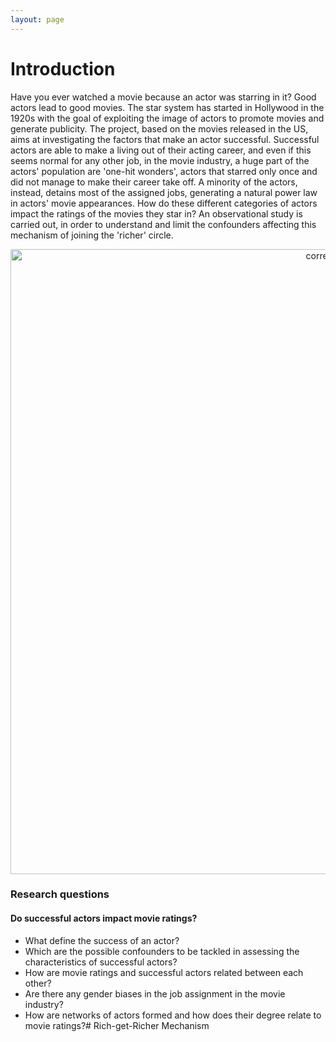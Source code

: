 ```yaml
---
layout: page
---
```


# Introduction

Have you ever watched a movie because an actor was starring in it? Good actors lead to good movies. The star system has started in Hollywood in the 1920s with the goal of exploiting the image of actors to promote movies and generate publicity. The project, based on the movies released in the US, aims at investigating the factors that make an actor successful. Successful actors are able to make a living out of their acting career, and even if this seems normal for any other job, in the movie industry, a huge part of the actors' population are 'one-hit wonders', actors that starred only once and did not manage to make their career take off. A minority of the actors, instead, detains most of the assigned jobs, generating a natural power law in actors' movie appearances. How do these different categories of actors impact the ratings of the movies they star in? An observational study is carried out, in order to understand and limit the confounders affecting this mechanism of joining the 'richer' circle.

<p align="center">
    <img width="1000" alt="correlation" src="https://user-images.githubusercontent.com/114060781/207631217-99ba4a55-7714-4eeb-8f3b-e13edc9c183d.png">

    
### Research questions
#### Do successful actors impact movie ratings?
* What define the success of an actor?
* Which are the possible confounders to be tackled in assessing the characteristics of successful actors?
* How are movie ratings and successful actors related between each other?
* Are there any gender biases in the job assignment in the movie industry?
* How are networks of actors formed and how does their degree relate to movie ratings?# Rich-get-Richer Mechanism
